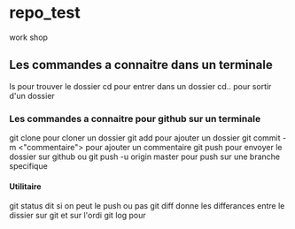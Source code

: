 # repo_test
work shop

## Les commandes a connaitre dans un terminale

ls pour trouver le dossier
cd <file ou dossier> pour entrer dans un dossier
cd.. pour sortir d'un dossier

### Les commandes a connaitre pour github sur un terminale

git clone <adress> pour cloner un dossier
git add <file> pour ajouter un dossier
git commit -m <"commentaire"> pour ajouter un commentaire
git push pour envoyer le dossier sur github
ou git push -u origin master pour push sur une branche specifique

#### Utilitaire

git status dit si on peut le push ou pas
git diff donne les differances entre le dissier sur git et sur l'ordi
git log pour

